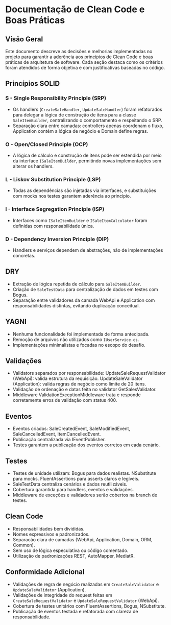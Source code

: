 
# Documentação de Clean Code e Boas Práticas

## Visão Geral

Este documento descreve as decisões e melhorias implementadas no projeto para garantir a aderência aos princípios de Clean Code e boas práticas de arquitetura de software. Cada seção destaca como os critérios foram atendidos de forma objetiva e com justificativas baseadas no código.

## Princípios SOLID

### S - Single Responsibility Principle (SRP)
- Os handlers (`CreateSaleHandler`, `UpdateSaleHandler`) foram refatorados para delegar a lógica de construção de itens para a classe `SaleItemBuilder`, centralizando o comportamento e respeitando o SRP.
- Separação clara entre camadas: controllers apenas coordenam o fluxo, Application contém a lógica de negócio e Domain define regras.

### O - Open/Closed Principle (OCP)
- A lógica de cálculo e construção de itens pode ser estendida por meio da interface `ISaleItemBuilder`, permitindo novas implementações sem alterar os handlers.

### L - Liskov Substitution Principle (LSP)
- Todas as dependências são injetadas via interfaces, e substituições com mocks nos testes garantem aderência ao princípio.

### I - Interface Segregation Principle (ISP)
- Interfaces como `ISaleItemBuilder` e `ISaleItemCalculator` foram definidas com responsabilidade única.

### D - Dependency Inversion Principle (DIP)
- Handlers e serviços dependem de abstrações, não de implementações concretas.

## DRY

- Extração de lógica repetida de cálculo para `SaleItemBuilder`.
- Criação de `SaleTestData` para centralização de dados em testes com Bogus.
- Separação entre validadores da camada WebApi e Application com responsabilidades distintas, evitando duplicação conceitual.

## YAGNI

- Nenhuma funcionalidade foi implementada de forma antecipada.
- Remoção de arquivos não utilizados como `IUserService.cs`.
- Implementações minimalistas e focadas no escopo do desafio.

## Validações

- Validators separados por responsabilidade:
    UpdateSaleRequestValidator (WebApi): valida estrutura da requisição.
    UpdateSaleValidator (Application): valida regras de negócio como limite de 20 itens.
- Validação de ordenação e datas feita no validator GetSalesValidator.
- Middleware ValidationExceptionMiddleware trata e responde corretamente erros de validação com status 400.

## Eventos

- Eventos criados:
    SaleCreatedEvent, SaleModifiedEvent, SaleCancelledEvent, ItemCancelledEvent.
- Publicação centralizada via IEventPublisher.
- Testes garantem a publicação dos eventos corretos em cada cenário.

## Testes

- Testes de unidade utilizam:
    Bogus para dados realistas.
    NSubstitute para mocks.
    FluentAssertions para asserts claros e legíveis.
- SaleTestData centraliza cenários e dados reutilizáveis.
- Cobertura garantida para handlers, eventos e validações.
- Middleware de exceções e validadores serão cobertos na branch de testes.

## Clean Code

- Responsabilidades bem divididas.
- Nomes expressivos e padronizados.
- Separacão clara de camadas (WebApi, Application, Domain, ORM, Common).
- Sem uso de lógica especulativa ou código comentado.
- Utilização de padronizações REST, AutoMapper, MediatR.

## Conformidade Adicional

- Validações de regra de negócio realizadas em `CreateSaleValidator` e `UpdateSaleValidator` (Application).
- Validações de integridade do request feitas em `CreateSaleRequestValidator` e `UpdateSaleRequestValidator` (WebApi).
- Cobertura de testes unitários com FluentAssertions, Bogus, NSubstitute.
- Publicação de eventos testada e refatorada com clareza de responsabilidade.